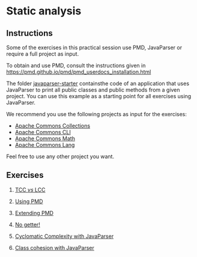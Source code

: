 

# Static analysis

## Instructions

Some of the exercises in this practical session use PMD, JavaParser or require a full project as input.

To obtain and use PMD, consult the instructions given in https://pmd.github.io/pmd/pmd_userdocs_installation.html

The folder [javaparser-starter](/javaparser-starter) containsthe code of an application that uses JavaParser to print all public classes and public methods from a given project. You can use this example as a starting point for all exercises using JavaParser.

We recommend you use the following projects as input for the exercises:

- [Apache Commons Collections](https://github.com/apache/commons-collections)
- [Apache Commons CLI](https://github.com/apache/commons-cli)
- [Apache Commons Math](https://github.com/apache/commons-math)
- [Apache Commons Lang](https://github.com/apache/commons-lang)

Feel free to use any other project you want.

## Exercises

1. [TCC *vs* LCC](/tcc-vs-lcc.md)

2. [Using PMD](/using-pmd.md)

3. [Extending PMD](/extending.pmd)

4. [No getter!](/no-getter.md)

4. [Cyclomatic Complexity with JavaParser](/jp-cc.md)

5. [Class cohesion with JavaParser](/jp-tcc.md)
